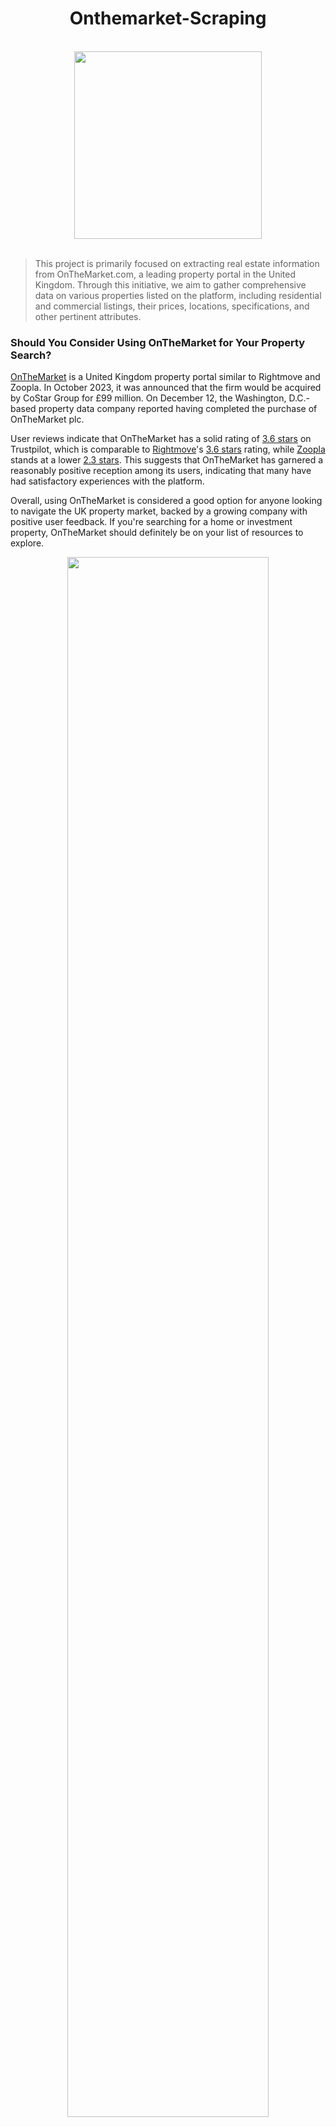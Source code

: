 <h1 align="center">Onthemarket-Scraping</h1>
<a href="https://www.onthemarket.com">
  <div align="center">
    <br><img align-"center" src="https://raw.githubusercontent.com/BeautifulMoon211/Onthemarket-Scraping/refs/heads/auxiliary/onthemarket_logo.png" width='300'/>
  </div><br>
</a>

>This project is primarily focused on extracting real estate information from OnTheMarket.com, a leading property portal in the United Kingdom. Through this initiative, we aim to gather comprehensive data on various properties listed on the platform, including residential and commercial listings, their prices, locations, specifications, and other pertinent attributes.

### Should You Consider Using OnTheMarket for Your Property Search?
[OnTheMarket](https://www.onthemarket.com) is a United Kingdom property portal similar to Rightmove and Zoopla. In October 2023, it was announced that the firm would be acquired by CoStar Group for £99 million. On December 12, the Washington, D.C.-based property data company reported having completed the purchase of OnTheMarket plc. 

User reviews indicate that OnTheMarket has a solid rating of [3.6 stars](https://uk.trustpilot.com/review/onthemarket.com) on Trustpilot, which is comparable to [Rightmove](https://www.rightmove.co.uk/)'s [3.6 stars](https://www.trustpilot.com/review/www.rightmove.co.uk) rating, while [Zoopla](https://www.zoopla.co.uk/) stands at a lower [2.3 stars](https://uk.trustpilot.com/review/www.zoopla.co.uk). This suggests that OnTheMarket has garnered a reasonably positive reception among its users, indicating that many have had satisfactory experiences with the platform.

Overall, using OnTheMarket is considered a good option for anyone looking to navigate the UK property market, backed by a growing company with positive user feedback. If you're searching for a home or investment property, OnTheMarket should definitely be on your list of resources to explore.

<a href="https://twitter.com/OnTheMarketCom/status/1819010455219699757">
  <div align="center">
    <img align-"center" src="https://raw.githubusercontent.com/BeautifulMoon211/Onthemarket-Scraping/refs/heads/auxiliary/onthemarket-1.jfif" width='80%'/>
  </div>
</a>

## Onthemarket Dataset Scraper ( ULTIMATE! )
> You can get COMPLETE dataset of Ontermarket!

To retrieve comprehensive information about all estates, we first need to gather all available IDs. However, Onthemarket limits visible results to fewer than 1,000 per page, which prevents us from scraping pages that exceed this limit. 

To navigate this, we will segment our search based on the number of bedrooms and systematically adjust the price range. This process will continue until we generate a URL that yields fewer than 1,000 IDs. Once we have the necessary IDs, we can utilize the previously established Single Page Scraper to extract all relevant information efficiently.

### Spliting Price Range
> Use binary search!

If URL yields more than 1,000 IDs, split the price as a half size until we find the one which contains less than 1,000 IDs.

<a href="https://www.onthemarket.com/for-sale/property/london/?view=map-list">
  <div align="center">
    <img align-"center" src="https://raw.githubusercontent.com/BeautifulMoon211/Onthemarket-Scraping/refs/heads/auxiliary/ultimate.png"  width='70%'/>
  </div>
</a><br>

```
const bedMaxMinBasedScraper = async (location: string, bedCount: number, maxPrice: number, minPrice: number) => {
    const pageURL = urlByBedMaxMin(location, bedCount, maxPrice, minPrice)
    const resultCount = await getSearchResultCount(pageURL)
    if (resultCount >= 1000) {
        const middlePrice = Number((maxPrice + minPrice) / 2)
        await bedMaxMinBasedScraper(location, bedCount, middlePrice, minPrice)
        await bedMaxMinBasedScraper(location, bedCount, maxPrice, middlePrice + 1)
    } else {
        await propertyScraper(pageURL)
    }
}
```
If the number of IDs is less than 1,000, get all IDs from the URL.

### ID Scraper
> Use Cheerio! - The fast, flexible & elegant library for parsing and manipulating HTML and XML.

One page only show 30 estates, so there must be several pages per URL. Extract IDs while switching pages.

<a href="https://www.onthemarket.com/for-sale/property/london/?max-bedrooms=0&max-price=234375&view=map-list">
  <div align="center">
    <img align-"center" src="https://raw.githubusercontent.com/BeautifulMoon211/Onthemarket-Scraping/refs/heads/auxiliary/limitedResult.png"  width='70%'/>
  </div>
</a>

```
const propertyScraper = async (PAGE_URL: string) => {
    const html = await getResponse(PAGE_URL)
    const lastPage = getLastPage(html)

    for(let i = 1; i <= lastPage; i++ ) {
        const idLists = await idListsScraper(urlByPages(PAGE_URL, i))
        await pagePropertyScraper(idLists)
    }
}
```
Wow! We scrape all IDs of Onthemarket. What's the next? Scrape all information based on IDs - that's it.

### Single Page Scraper
> Now Final one.

You can scrape a bunch of comprehensive information of an estate such as ID, link of property, price, key features, description, agent name, agent address and agent phone number based on ID.

<a href="https://www.onthemarket.com/details/15573423">
  <div align="center">
    <img align-"center" src="https://raw.githubusercontent.com/BeautifulMoon211/Onthemarket-Scraping/refs/heads/auxiliary/single-page.png"  width='70%'/>
  </div>
</a>

```
const pagePropertyScraper = async (idLists: string[]) => {
    for (const id of idLists) {
        const link_to_property = urlByID(id)
        const html = await getResponse(link_to_property)
        const $ = cheerio.load(html)

        const price = $('.text-denim.price').text().trim(); 
        const size = getValidResult($('svg[data-icon="ruler-combined"]').parent().text().trim())
        const address = extractPropertyByRegex(html, /"display_address":"(.*?)"(?:,"params":|,)/);
        ...        
        const agent_phone_number = $('.otm-Telephone.cursor-pointer ').text().trim();
    }
}
```

- *ID:* 15573423
- *Link to Property:* https://www.onthemarket.com/details/15573423
- *Price:* £215,000
- *Address:* Brewery Close, Wembley
- *Key Features:* 1. Large Studio Flat, 2. First Floor, 3. Long Lease, 4. Close to Station and Railway, 5. Communal Garden, 6. Allocated Car Park, 7. Council Tax Band B, 8. EPC Rating C
- *Description:* PURPOSE BUILT STUDIO FLAT - LONG LEASE - PARKING. Brian Cox are pleased to present this well presented one bedroom flat situated on the third floor. The property comprises of a lounge, kitchen, bedroom and bathroom. The property benefits from double glazing, gas central heating, long lease, residents parking and communal grounds. The property is situated close to shopping facilities, sought after schools and transportation links.
- *Agent Name:* Brian Cox Estate Agents - North Greenford
- *Agent Address:* 374 Oldfield Lane North Greenford, Middlesex UB6 8PU
- *Agent Phone number:* +44 020 3641 4791

### Result

| ID | Link to Property | Price | Size | Address | Key Features |  
|-|-|-|-|-|-|  
| 15829962  | [View Property](https://www.onthemarket.com/details/15829962) | £160,000  | 365 sq ft / 34 sq m  | 480 Bath Road, UB7          | 1. Tenure: Leasehold (900 years remaining), 2. Council tax: Ask agent, 3. Broadband: Basic 8Mbps *, 4. Water: Ask agent, 5. Heating: Ask agent, 6. Electricity: Ask agent, 7. Sewerage: Ask agent |  
| 15573423  | [View Property](https://www.onthemarket.com/details/15573423) | £215,000  | 376 sq ft / 35 sq m  | Brewery Close, Wembley       | 1. Large Studio Flat, 2. First Floor, 3. Long Lease, 4. Close to Station and Railway, 5. Communal Garden, 6. Allocated Car Park, 7. Council Tax Band B, 8. EPC Rating C |  
| 15823383  | [View Property](https://www.onthemarket.com/details/15823383) | £170,000  | 301 sq ft / 28 sq m  | Adams Way, Croydon          | 1. Tenure: Leasehold, 2. No Onward Chain, 3. Large Purpose Built Studio, 4. Well Presented Throughout, 5. Allocated Parking, 6. Communal Garden, 7. Walking Distance to Tram Stop and Bus Stop |
| ... | ... | ... | ... | ... | ... |

| Description | Agent Name | Agent Address | Agent Phone Number |  
|-|-|-|-|  
| Alexandra Park is pleased to offer this studio flat with Heathrow Airport nearby. The property comprises: studio room, kitchen, bathroom, entryphone system, electric heating, parking space & a large communal garden. Property additional info: entrance: entryphone system communal door to: flat entrance: hardwood door to: hallway: entryphone system, tiled flooring, ... | Alexandra Park Estates - South Harrow | 500 Northolt Road South Harrow, Middlesex HA2 8HA | 020 8115 0985 |  
| PURPOSE BUILT STUDIO FLAT - LONG LEASE - PARKING. Brian Cox are pleased to present this well presented one bedroom flat situated on the third floor. The property comprises of a lounge, kitchen, bedroom, and bathroom. The property benefits from double glazing, gas central heating, long lease, residents parking and communal grounds. The property is situated close to shopping facilities, sought after schools and transportation links.                                                                                                                                               | Brian Cox Estate Agents - North Greenford | 374 Oldfield Lane North Greenford, Middlesex UB6 8PU | 020 3641 4791      |  
| Haart Croydon are pleased to market this chain free large studio apartment within a popular development a short distance of transport links and amenities. Situated on the ground floor of a purpose-built block, is this large studio available to view now. The studio benefits from a semi-open plan fitted kitchen with built in electric hob and oven. ... | Haart Estate Agents - Croydon | 121 South End Croydon CR0 1BJ  | 020 8022 6763      |
| ... | ... | ... | ... |
